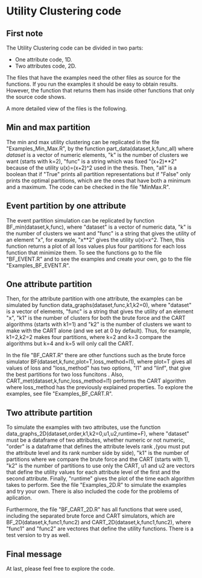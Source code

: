 
# Utility Clustering code

## First note

The Utility Clustering code can be divided in two parts:

- One attribute code, 1D.
- Two attributes code, 2D.

The files that have the examples need the other files as source for the functions. If you run the examples it should be easy to obtain results. However, the function that returns them has inside other functions that only the source code shows. 

A more detailed view of the files is the following.

## Min and max partition 

The min and max utility clustering can be replicated in the file "Examples\_Min\_Max.R", by the function part_data(dataset,k,func,all) where $dataset$ is a vector of numeric elements, "k" is the number of clusters we want (starts with k=2), "func" is a string which was fixed "(x+2)**2" because of the utility u(x)=(x+2)^2 used in the thesis. Then, "all" is a boolean that if "True" prints all partition representations but if "False" only prints the optimal partitions, which are the ones that have both a minimum and a maximum. The code can be checked in the file "MinMax.R".

## Event partition by one attribute

The event partition simulation can be replicated by function BF_min(dataset,k,func), where "dataset" is a vector of numeric data, "k" is the number of clusters we want and "func" is a string that gives the utility of an element "x", for example, "x**2" gives the utility u(x)=x^2. Then, this function returns a plot of all loss values plus four partitions for each loss function that minimize them. To see the functions go to the file "BF\_EVENT.R" and to see the examples and create your own, go to the file "Examples\_BF\_EVENT.R".

## One attribute partition

Then, for the attribute partition with one attribute, the examples can be simulated by function data_graphs(dataset,func,k1,k2=0), where "dataset" is a vector of elements, "func" is a string that gives the utility of an element "x", "k1" is the number of clusters for both the brute force and the CART algorithms (starts with k1=1) and "k2" is the number of clusters we want to make with the CART alone (and we set at 0 by default). Thus, for example, k1=2,k2=2 makes four partitions, where k=2 and k=3 compare the algorithms but k=4 and k=5 will only call the CART. 

In the file "BF\_CART.R" there are other functions such as the brute force simulator BF(dataset,k,func,plot=T,loss_method=l1), where plot=T gives all values of loss and "loss_method" has two options, "l1" and "linf", that give the best partitions for two loss funcitons . Also, CART_met(dataset,k,func,loss_method=l1) performs the CART algorithm where loss_method has the previously explained properties. To explore the examples, see file "Examples\_BF\_CART.R".  

## Two attribute partition

To simulate the examples with two attributes, use the function data\_graphs\_2D(dataset,order,k1,k2=0,u1,u2,runtime=F), where "dataset" must be a dataframe of two attributes, whether numeric or not numeric, "order" is a dataframe that defines the attribute levels rank ,(you must put the attribute level and its rank number side by side), "k1" is the number of partitions where we compare the brute force and the CART (starts with 1), "k2" is the number of partitions to use only the CART, u1 and u2 are vectors that define the utility values for each attribute level of the first and the second attribute. Finally, "runtime" gives the plot of the time each algorithm takes to perform. See the file "Examples\_2D.R" to simulate the examples and try your own. There is also included the code for the problems of aplication. 

Furthermore, the file "BF\_CART\_2D.R" has all functions that were used, including the separated brute force and CART simulators, which are BF_2D(dataset,k,func1,func2) and CART_2D(dataset,k,func1,func2), where "func1" and "func2" are vectores that define the utility functions. There is a test version to try as well.  

## Final message

At last, please feel free to explore the code. 




